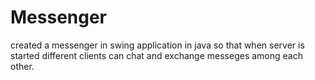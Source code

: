 # Messenger
created a messenger in swing application in java so that when server is started different clients can chat and exchange messeges among each other.
